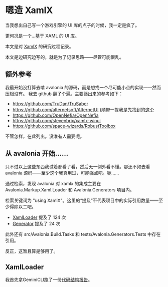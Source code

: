 # 嗯造 XamlX

当我想出自己写一个游戏引擎的 UI 库的点子的时候，我一定是疯了。

更何况是一个...基于 XAML 的 UI 库。


本文是对 [XamlX](https://github.com/kekekeks/XamlX) 的研究过程记录。

本文是边研究边写的，就是为了记录思路——尽管可能很乱。

## 额外参考
我最开始没打算去啃 avalonia 的源码，而是想找一个尽可能小点的实现——然而压根没有。
我去 github 翻了个遍。主要筛出来的参考如下：

- https://github.com/TruDan/TruSaber
- https://github.com/alternetsoft/AlternetUI (顺带一提我是先找到的[这个](https://github.com/mmfbr/alternet-ui)
- https://github.com/OpenNefia/OpenNefia
- https://github.com/stevenbrix/xamlx-winui
- https://github.com/space-wizards/RobustToolbox

不管怎样，在此列出。没准有人需要呢。

## 从 avalonia 开始……
只不过以上这些东西我试着都看了看，然后无一例外看不懂。那还不如去看 avalonia 源码——至少这个我真用过，可能强点吧。呃……

通过检索，发现 avalonia 对 xamlx 的集成主要在 Avalonia.Markup.Xaml.Loader 和 Avalonia.Generators 项目内。

检索关键词为 "using XamlX"。这里的“提及”不代表项目中的实际引用数量——至少得除以二吧。

- [XamlLoader](https://github.com/AvaloniaUI/Avalonia/tree/master/src/Markup/Avalonia.Markup.Xaml.Loader) 提及了 124 次
- [Generator](https://github.com/AvaloniaUI/Avalonia/tree/master/src/tools/Avalonia.Generators) 提及了 24 次

此外还有 src/Avalonia.Build.Tasks 和 tests/Avalonia.Generators.Tests 中存在引用。

反正，这暂且算是够用了。

## XamlLoader
我首先拿GeminiCLI跑了一份[代码结构报告](./AI_Generated_Reports/2025-9-16_Avalonia.Markup.Xaml.Loader-CodeStructureReport.md)。
